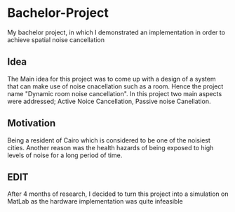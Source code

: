 # Bachelor-Project
My bachelor project, in which I demonstrated an implementation in order to achieve spatial noise cancellation

## Idea 
The Main idea for this project was to come up with a design of a system that can make use of noise cnacellation such as a room. Hence the project name "Dynamic room noise cancellation". In this project two main aspects were addressed; Active Noice Cancellation, Passive noise Canellation.

## Motivation 
Being a resident of Cairo which is considered to be one of the noisiest cities. Another reason was the health hazards of being exposed to high levels of noise for a long period of time.

## EDIT
After 4 months of research, I decided to turn this project into a simulation on MatLab as the hardware implementation was quite infeasible
